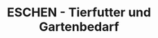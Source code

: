 ---
title: "ESCHEN - Tierfutter und Gartenbedarf"
url: /schloss-holte-stukenbrock/eschen-tierfutter-und-gartenbedarf/
shop: Tiere
---
